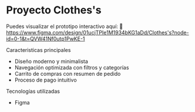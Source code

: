 # Proyecto Clothes's

Puedes visualizar el prototipo interactivo aquí: 🔗 https://www.figma.com/design/01ucjTPIe1M1934bKG1aDd/Clothes's?node-id=0-1&t=QVW41Nf0utp1PwKE-1

Caracteristicas principales
* Diseño moderno y minimalista
* Navegación optimizada con filtros y categorías
* Carrito de compras con resumen de pedido
* Proceso de pago intuitivo

Tecnologías utilizadas
* Figma 
